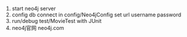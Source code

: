 1. start neo4j server
2. config db connect in config/Neo4jConfig set url username password
3. run/debug  test/MovieTest with JUnit
4. neo4j官网 neo4j.com
